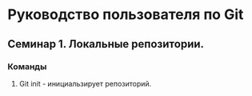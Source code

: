 # Руководство пользователя по Git
## Семинар 1. Локальные репозитории.
### Команды
1. Git init - инициальзирует репозиторий.

